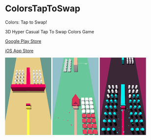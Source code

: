 # ColorsTapToSwap
Colors: Tap to Swap!




3D Hyper Casual Tap To Swap Colors Game

[Google Play Store](https://play.google.com/store/apps/details?id=com.klausology.TaptoSwap)

[iOS App Store](https://apps.apple.com/us/app/tap-to-swap/id1499086096)


<p float="left">

<img src="Screenshots/unnamed-1.png" width=30% height=30%>
<img src="Screenshots/unnamed-2.png" width=30% height=30%>
<img src="Screenshots/unnamed.png" width=30% height=30%>

</p>

